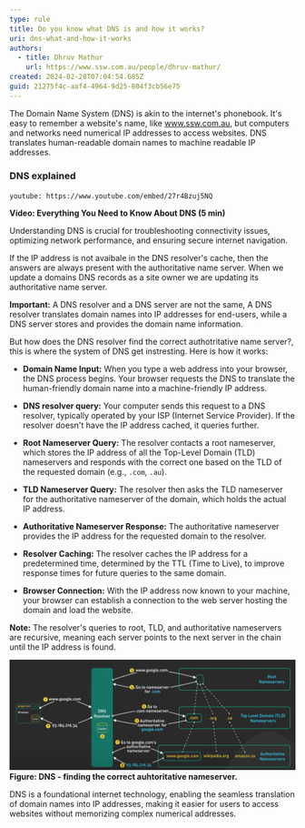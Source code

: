 ```yaml
---
type: rule
title: Do you know what DNS is and how it works?
uri: dns-what-and-how-it-works
authors:
  - title: Dhruv Mathur
    url: https://www.ssw.com.au/people/dhruv-mathur/
created: 2024-02-28T07:04:54.685Z
guid: 21275f4c-aaf4-4964-9d25-804f3cb56e75
---
```


            
The Domain Name System (DNS) is akin to the internet's phonebook. It's easy to remember a website's name, like www.ssw.com.au, but computers and networks need numerical IP addresses to access websites. DNS translates human-readable domain names to machine readable IP addresses.

### DNS explained

`youtube: https://www.youtube.com/embed/27r4Bzuj5NQ`

**Video: Everything You Need to Know About DNS (5 min)**
        
<!--endintro-->
Understanding DNS is crucial for troubleshooting connectivity issues, optimizing network performance, and ensuring secure internet navigation.

If the IP address is not avaibale in the DNS resolver's cache, then the answers are always present with the authoritative name server. When we update a domains DNS records as a site owner we are updating its authoritative name server.

**Important:** A DNS resolver and a DNS server are not the same, A DNS resolver translates domain names into IP addresses for end-users, while a DNS server stores and provides the domain name information.

But how does the DNS resolver find the correct authotritative name server?, this is where the system of DNS get instresting. Here is how it works:

- **Domain Name Input:** When you type a web address into your browser, the DNS process begins. Your browser requests the DNS to translate the human-friendly domain name into a machine-friendly IP address.

- **DNS resolver query:** Your computer sends this request to a DNS resolver, typically operated by your ISP (Internet Service Provider). If the resolver doesn't have the IP address cached, it queries further.

- **Root Nameserver Query:** The resolver contacts a root nameserver, which stores the IP address of all the Top-Level Domain (TLD) nameservers and responds with the correct one based on the TLD of the requested domain (e.g., `.com`, `.au`).

- **TLD Nameserver Query:** The resolver then asks the TLD nameserver for the authoritative nameserver of the domain, which holds the actual IP address.

- **Authoritative Nameserver Response:** The authoritative nameserver provides the IP address for the requested domain to the resolver.

- **Resolver Caching:** The resolver caches the IP address for a predetermined time, determined by the TTL (Time to Live), to improve response times for future queries to the same domain.

- **Browser Connection:** With the IP address now known to your machine, your browser can establish a connection to the web server hosting the domain and load the website.

**Note:** The resolver's queries to root, TLD, and authoritative nameservers are recursive, meaning each server points to the next server in the chain until the IP address is found.

![DNS how it works](DNS-how-it-works.png)
**Figure: DNS - finding the correct auhtoritative nameserver.**

DNS is a foundational internet technology, enabling the seamless translation of domain names into IP addresses, making it easier for users to access websites without memorizing complex numerical addresses.
